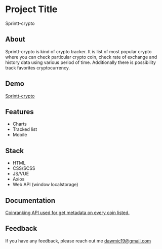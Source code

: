
# Project Title

Sprintt-crypto

## About

Sprintt-crypto is kind of crypto tracker. It is list of most popular crypto where you can check particular crypto coin, check rate of exchange and history data using various period of time. Additionally there is possibility track favorites cryptocurrency.

## Demo

[Sprintt-crypto](https://adorable-gecko-21ee25.netlify.app/)

## Features

- Charts
- Tracked list
- Mobile

## Stack

- HTML
- CSS/SCSS
- JS/VUE
- Axios
- Web API (window localstorage)

## Documentation

[Coinranking API used for get metadata on every coin listed.](https://developers.coinranking.com/api/documentation)

## Feedback

If you have any feedback, please reach out me dawmic19@gmail.com
